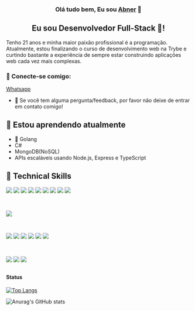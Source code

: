 <h3 align="center">
Olá tudo bem, Eu sou <a href="https://www.yushi.dev/" target="_blank" rel="noreferrer">Abner</a> 👋
</h3>

<h2 align="center">
Eu sou Desenvolvedor Full-Stack 🎨!
</h2> 

Tenho 21 anos e minha maior paixão profissional é a programação. Atualmente, estou finalizando o curso de desenvolvimento web na Trybe e curtindo bastante a experiência de sempre estar construindo aplicações web cada vez mais complexas.

### 🤝 Conecte-se comigo:

<a href="https://wa.me/5585981696043">Whatsapp</a>
</br>
- 💬 Se você tem alguma pergunta/feedback, por favor não deixe de entrar em contato comigo!

## 🌱 Estou aprendendo atualmente

- 📱 Golang
- C#
- MongoDB(NoSQL)
- APIs escaláveis usando Node.js, Express e TypeScript


## 💼 Technical Skills

![](https://img.shields.io/badge/Code-React-informational?style=flat&logo=react&color=61DAFB)
![](https://img.shields.io/badge/Code-Redux-informational?style=flat&logo=Redux&color=764ABC)
![](https://img.shields.io/badge/Code-JavaScript-informational?style=flat&logo=JavaScript&color=F7DF1E)
![](https://img.shields.io/badge/Code-HTML5-informational?style=flat&logo=HTML5&color=E34F26)
![](https://img.shields.io/badge/Code-sequelize-informational?style=flat&logo=sequelize&logoColor=blue)
![](https://img.shields.io/badge/Code-Node.js-43853D?style=flat&logo=node.js&logoColor=green)
![](https://img.shields.io/badge/Code-TypeScript-007ACC?style=flat&logo=typescript&logoColor=white)
![](https://img.shields.io/badge/Code-mysql-%2300f.svg?style=flat&logo=mysql&logoColor=white)
![](https://img.shields.io/badge/Code-JWT-black?style=flat&logo=JSON%20web%20tokens)


</br>

![](https://img.shields.io/badge/Style-CSS3-informational?style=flat&logo=CSS3&color=1572B6)


</br>

![](https://img.shields.io/badge/Tools-NPM-informational?style=flat&logo=NPM&color=CB3837)
![](https://img.shields.io/badge/Tools-Heroku-informational?style=flat&logo=Heroku&color=430098)
![](https://img.shields.io/badge/Tools-Netlify-informational?style=flat&logo=netlify&color=00C7B7)
![](https://img.shields.io/badge/Tools-Git-informational?style=flat&logo=Git&color=F05032)
![](https://img.shields.io/badge/Tools-GitHub-informational?style=flat&logo=GitHub&color=181717)
![](https://img.shields.io/badge/Tools-Postman-FF6C37?style=flat&logo=postman&logoColor=white)

</br>

![](https://img.shields.io/badge/Tests-mocha-%238D6748?style=flat&logo=mocha&logoColor=white)
![](https://img.shields.io/badge/Tests-jest-%23C21325?style=flat&logo=jest&logoColor=white)
![](https://img.shields.io/badge/Tests-TestingLibrary-%23E33332?style=flat&logo=testing-library&logoColor=white)

##

#### Status

[![Top Langs](https://github-readme-stats.vercel.app/api/top-langs/?username=abnerferreiradesousa&layout=compact&show_icons=true&theme=dark)](https://github.com/abnerferreiradesousa)

![Anurag's GitHub stats](https://github-readme-stats.vercel.app/api?username=abnerferreiradesousa&show_icons=true&theme=dark)

